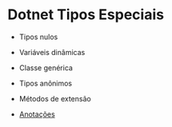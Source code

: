 # Dotnet Tipos Especiais
* Tipos nulos
* Variáveis dinâmicas
* Classe genérica
* Tipos anônimos
* Métodos de extensão

* <a href="https://github.com/hesauhugo/DotNet_Tipos_Especiais/blob/main/Anotacoes.md">Anotações</a>
